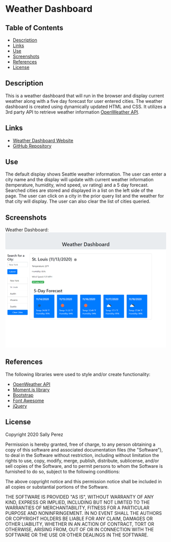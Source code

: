 # Weather Dashboard

## Table of Contents
* [Description](#description)
* [Links](#links)
* [Use](#use)
* [Screenshots](#screenshots)
* [References](#references)
* [License](#license)

## Description
This is a weather dashboard that will run in the browser and display current weather along with a five day forecast for user entered cities. The weather dashboard is created using dynamically updated HTML and CSS. It utilizes a 3rd party API to retrieve weather information [OpenWeather API](https://openweathermap.org/api). 

## Links
* [Weather Dashboard Website](https://seattlesal.github.io/weather_dashboard/)
* [GitHub Repository](https://github.com/SeattleSal/weather_dashboard)

## Use
The default display shows Seattle weather information. The user can enter a city name and the display will update with current weather information (temperature, humidity, wind speed, uv rating) and a 5 day forecast. Searched cities are stored and displayed in a list on the left side of the page. The user can click on a city in the prior query list and the weather for that city will display. The user can also clear the list of cities queried. 

## Screenshots
Weather Dashboard: <br>
![Weather Dashboard](.\assets\img\dashboard-screenshot.png)

## References
The following libraries were used to style and/or create functionality:
* [OpenWeather API](https://openweathermap.org/api)
* [Moment.js library](https://momentjs.com/)
* [Bootstrap](https://getbootstrap.com/)
* [Font Awesome](https://fontawesome.com/)
* [jQuery](https://jquery.com/)

## License
Copyright 2020 Sally Perez

Permission is hereby granted, free of charge, to any person obtaining a copy of this software and associated documentation files (the "Software"), to deal in the Software without restriction, including without limitation the rights to use, copy, modify, merge, publish, distribute, sublicense, and/or sell copies of the Software, and to permit persons to whom the Software is furnished to do so, subject to the following conditions:

The above copyright notice and this permission notice shall be included in all copies or substantial portions of the Software.

THE SOFTWARE IS PROVIDED "AS IS", WITHOUT WARRANTY OF ANY KIND, EXPRESS OR IMPLIED, INCLUDING BUT NOT LIMITED TO THE WARRANTIES OF MERCHANTABILITY, FITNESS FOR A PARTICULAR PURPOSE AND NONINFRINGEMENT. IN NO EVENT SHALL THE AUTHORS OR COPYRIGHT HOLDERS BE LIABLE FOR ANY CLAIM, DAMAGES OR OTHER LIABILITY, WHETHER IN AN ACTION OF CONTRACT, TORT OR OTHERWISE, ARISING FROM, OUT OF OR IN CONNECTION WITH THE SOFTWARE OR THE USE OR OTHER DEALINGS IN THE SOFTWARE.

